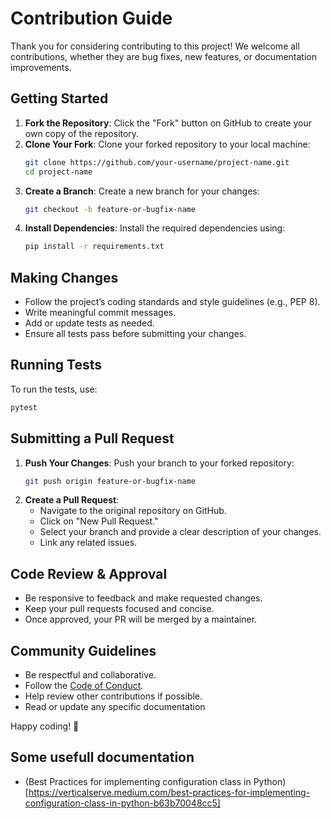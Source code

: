 # Contribution Guide

Thank you for considering contributing to this project! We welcome all contributions, whether they are bug fixes, new features, or documentation improvements.

## Getting Started

1. **Fork the Repository**: Click the "Fork" button on GitHub to create your own copy of the repository.
2. **Clone Your Fork**: Clone your forked repository to your local machine:
   ```sh
   git clone https://github.com/your-username/project-name.git
   cd project-name
   ```
3. **Create a Branch**: Create a new branch for your changes:
   ```sh
   git checkout -b feature-or-bugfix-name
   ```
4. **Install Dependencies**: Install the required dependencies using:
   ```sh
   pip install -r requirements.txt
   ```

## Making Changes

- Follow the project’s coding standards and style guidelines (e.g., PEP 8).
- Write meaningful commit messages.
- Add or update tests as needed.
- Ensure all tests pass before submitting your changes.

## Running Tests

To run the tests, use:
```sh
pytest
```

## Submitting a Pull Request

1. **Push Your Changes**: Push your branch to your forked repository:
   ```sh
   git push origin feature-or-bugfix-name
   ```
2. **Create a Pull Request**:
   - Navigate to the original repository on GitHub.
   - Click on "New Pull Request."
   - Select your branch and provide a clear description of your changes.
   - Link any related issues.

## Code Review & Approval

- Be responsive to feedback and make requested changes.
- Keep your pull requests focused and concise.
- Once approved, your PR will be merged by a maintainer.

## Community Guidelines

- Be respectful and collaborative.
- Follow the [Code of Conduct](CODE_OF_CONDUCT.md).
- Help review other contributions if possible.
- Read or update any specific documentation

Happy coding! 🚀

## Some usefull documentation

- (Best Practices for implementing configuration class in Python)[https://verticalserve.medium.com/best-practices-for-implementing-configuration-class-in-python-b63b70048cc5]

